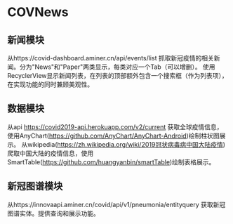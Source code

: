 # COVNews
## 新闻模块
从https://covid-dashboard.aminer.cn/api/events/list 抓取新冠疫情的相关新闻。分为"News"和"Paper"两类显示，每类对应一个Tab（可以增删）。
使用RecyclerView显示新闻列表，在列表的顶部额外包含一个搜索框（作为列表项），在实现功能的同时兼顾美观性。

## 数据模块
从api https://covid2019-api.herokuapp.com/v2/current 获取全球疫情信息，使用AnyChart(https://github.com/AnyChart/AnyChart-Android)绘制柱状图展示。
从wikipedia(https://zh.wikipedia.org/wiki/2019冠状病毒病中国大陆疫情)爬取中国大陆的疫情信息，使用SmartTable(https://github.com/huangyanbin/smartTable)绘制表格展示。

## 新冠图谱模块
从https://innovaapi.aminer.cn/covid/api/v1/pneumonia/entityquery 获取新冠图谱实体。提供查询和展示功能。

